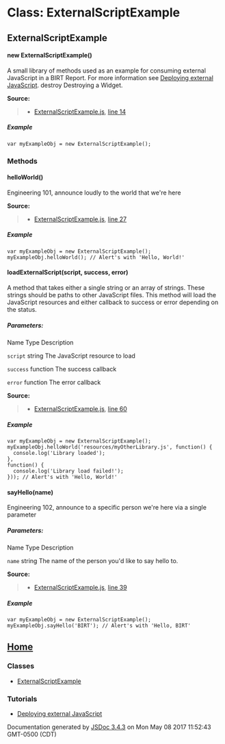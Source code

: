# Class: ExternalScriptExample

## ExternalScriptExample

#### new ExternalScriptExample()

A small library of methods used as an example for consuming external
JavaScript in a BIRT Report.
For more information see [Deploying external JavaScript][0].
destroy Destroying a Widget.

**Source:**

> * [ExternalScriptExample.js][1], [line 14][2]
> 

##### Example

    var myExampleObj = new ExternalScriptExample();

### Methods

#### helloWorld()

Engineering 101, announce loudly to the world that we're here

**Source:**

> * [ExternalScriptExample.js][1], [line 27][3]
> 

##### Example

    var myExampleObj = new ExternalScriptExample();
    myExampleObj.helloWorld(); // Alert's with 'Hello, World!'

#### loadExternalScript(script, success, error)

A method that takes either a single string or an array of strings. These
strings should be paths to other JavaScript files. This method will load
the JavaScript resources and either callback to success or error depending
on the status.

##### Parameters:
Name
Type
Description

`script`
string
The JavaScript resource to load

`success`
function
The success callback

`error`
function
The error callback

**Source:**

> * [ExternalScriptExample.js][1], [line 60][4]
> 

##### Example

    var myExampleObj = new ExternalScriptExample();
    myExampleObj.helloWorld('resources/myOtherLibrary.js', function() {
      console.log('Library loaded');
    },
    function() {
      console.log('Library load failed!');
    })); // Alert's with 'Hello, World!'

#### sayHello(name)

Engineering 102, announce to a specific person we're here via
a single parameter

##### Parameters:
Name
Type
Description

`name`
string
The name of the person you'd like to say hello to.

**Source:**

> * [ExternalScriptExample.js][1], [line 39][5]
> 

##### Example

    var myExampleObj = new ExternalScriptExample();
    myExampleObj.sayHello('BIRT'); // Alert's with 'Hello, BIRT'

## [Home][6]

### Classes

* [ExternalScriptExample][7]

### Tutorials

* [Deploying external JavaScript][0]
  

Documentation generated by [JSDoc 3.4.3][8] on Mon May 08 2017 11:52:43 GMT-0500 (CDT)


[0]: tutorial-deployment.html
[1]: ExternalScriptExample.js.html
[2]: ExternalScriptExample.js.html#line14
[3]: ExternalScriptExample.js.html#line27
[4]: ExternalScriptExample.js.html#line60
[5]: ExternalScriptExample.js.html#line39
[6]: index.html
[7]: -_anonymous_-defineLibrary-ExternalScriptExample.html
[8]: https://github.com/jsdoc3/jsdoc
